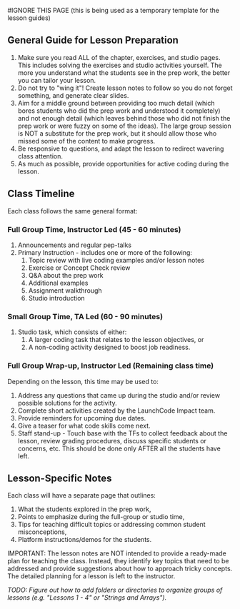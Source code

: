 #IGNORE THIS PAGE
(this is being used as a temporary template for the lesson guides)

## General Guide for Lesson Preparation
1. Make sure you read ALL of the chapter, exercises, and studio pages. This includes solving the exercises and studio activities yourself. The more you understand what the students see in the prep work, the better you can tailor your lesson.
1. Do not try to "wing it"! Create lesson notes to follow so you do not forget something, and generate clear slides.
1. Aim for a middle ground between providing too much detail (which bores students who did the prep work and understood it completely) and not enough detail (which leaves behind those who did not finish the prep work or were fuzzy on some of the ideas). The large group session is NOT a substitute for the prep work, but it should allow those who missed some of the content to make progress.
1. Be responsive to questions, and adapt the lesson to redirect wavering class attention.
1. As much as possible, provide opportunities for active coding during the lesson.

## Class Timeline
Each class follows the same general format:

### Full Group Time, Instructor Led (45 - 60 minutes)
1. Announcements and regular pep-talks
1. Primary Instruction - includes one or more of the following:
   1. Topic review with live coding examples and/or lesson notes
   1. Exercise or Concept Check review
   1. Q&A about the prep work
   1. Additional examples
   1. Assignment walkthrough
   1. Studio introduction

### Small Group Time, TA Led (60 - 90 minutes)
1. Studio task, which consists of either: 
   1. A larger coding task that relates to the lesson objectives, or
   1. A non-coding activity designed to boost job readiness.

### Full Group Wrap-up, Instructor Led (Remaining class time)
Depending on the lesson, this time may be used to:
1. Address any questions that came up during the studio and/or review possible solutions for the activity.
1. Complete short activities created by the LaunchCode Impact team.
1. Provide reminders for upcoming due dates.
1. Give a teaser for what code skills come next.
1. Staff stand-up - Touch base with the TFs to collect feedback about the lesson, review grading procedures, discuss specific students or concerns, etc. This should be done only AFTER all the students have left.

## Lesson-Specific Notes
Each class will have a separate page that outlines:
1. What the students explored in the prep work,
1. Points to emphasize during the full-group or studio time,
1. Tips for teaching difficult topics or addressing common student misconceptions,
1. Platform instructions/demos for the students.

IMPORTANT: The lesson notes are NOT intended to provide a ready-made plan for teaching the class. Instead, they identify key topics that need to be addressed and provide suggestions about how to approach tricky concepts. The detailed planning for a lesson is left to the instructor.

_TODO: Figure out how to add folders or directories to organize groups of lessons (e.g. "Lessons 1 - 4" or "Strings and Arrays")._
